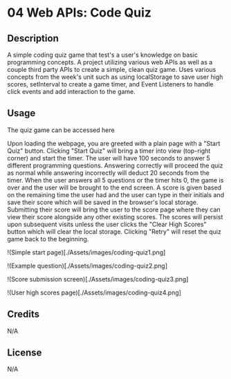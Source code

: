 # 04 Web APIs: Code Quiz

## Description
A simple coding quiz game that test's a user's knowledge on basic programming concepts. A project utilizing various web APIs as well as a couple third party APIs to create a simple, clean quiz game. Uses various concepts from the week's unit such as using localStorage to save user high scores, setInterval to create a game timer, and Event Listeners to handle click events and add interaction to the game.

## Usage
The quiz game can be accessed here

Upon loading the webpage, you are greeted with a plain page with a "Start Quiz" button. Clicking "Start Quiz" will bring a timer into view (top-right corner) and start the timer. The user will have 100 seconds to answer 5 different programming questions. Answering correctly will proceed the quiz as normal while answering incorrectly will deduct 20 seconds from the timer. When the user answers all 5 questions or the timer hits 0, the game is over and the user will be brought to the end screen. A score is given based on the remaining time the user had and the user can type in their initials and save their score which will be saved in the browser's local storage. Submitting their score will bring the user to the score page where they can view their score alongside any other existing scores. The scores will persist upon subsequent visits unless the user clicks the "Clear High Scores" button which will clear the local storage. Clicking "Retry" will reset the quiz game back to the beginning.

!(Simple start page)[./Assets/images/coding-quiz1.png]

!(Example question)[./Assets/images/coding-quiz2.png]

!(Score submission screen)[./Assets/images/coding-quiz3.png]

!(User high scores page)[./Assets/images/coding-quiz4.png]

## Credits
N/A

## License
N/A
